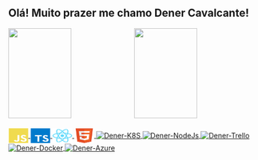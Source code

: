 ## Olá! Muito prazer me chamo Dener Cavalcante!


 <div>
  <a href="https://github.com/DenerCavalcante">
  <img height="180em" width="50%" src="https://github-readme-stats.vercel.app/api?username=DenerCavalcante&show_icons=true&theme=radical&include_all_commits=true&count_private=true"/><img height="180em" width="50%" src="https://github-readme-stats.vercel.app/api/top-langs/?username=DenerCavalcante&layout=compact&langs_count=7&theme=radical"/>
</div>
<div style="display: inline_block"><br>
  <img align="center" alt="Dener-Js" height="30" width="40" src="https://raw.githubusercontent.com/devicons/devicon/master/icons/javascript/javascript-plain.svg">
  <img align="center" alt="Dener-Ts" height="30" width="40" src="https://raw.githubusercontent.com/devicons/devicon/master/icons/typescript/typescript-plain.svg">
  <img align="center" alt="Dener-React" height="30" width="40" src="https://raw.githubusercontent.com/devicons/devicon/master/icons/react/react-original.svg">
  <img align="center" alt="Dener-HTML" height="30" width="40" src="https://raw.githubusercontent.com/devicons/devicon/master/icons/html5/html5-original.svg">
  <img align="center" alt="Dener-K8S" height="30" width="40" src="https://cdn.jsdelivr.net/gh/devicons/devicon/icons/kubernetes/kubernetes-plain.svg">
  <img align="center" alt="Dener-NodeJs" height="30" width="40" src="https://cdn.jsdelivr.net/gh/devicons/devicon/icons/nodejs/nodejs-original.svg">
  <img align="center" alt="Dener-Trello" height="30" width="40" src="https://cdn.jsdelivr.net/gh/devicons/devicon/icons/trello/trello-plain.svg">
  <img align="center" alt="Dener-Docker" height="30" width="40" src="https://cdn.jsdelivr.net/gh/devicons/devicon/icons/docker/docker-original.svg">
  <img align="center" alt="Dener-Azure" height="30" width="40" src="https://cdn.jsdelivr.net/gh/devicons/devicon/icons/azure/azure-original.svg">
 </div>

